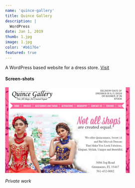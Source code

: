 ```yaml
---
name: 'quince-gallery'
title: Quince Gallery
description: |
  WordPress
date: Jan 1, 2019
thumb: 1.jpg
image: 1.jpg
color: '#b6176e'
featured: true
---
```


A WordPress based website for a dress store. [Visit](https://quincegallery.com)

#### Screen-shots

[<img src="1.jpg" width="400">](1.jpg)

*Private work*